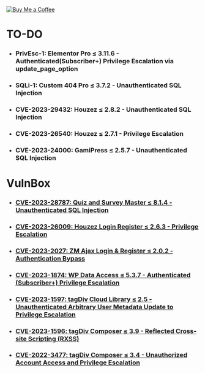 [![Buy Me a Coffee](https://www.buymeacoffee.com/assets/img/custom_images/orange_img.png)](https://www.buymeacoffee.com/truocphan)

# TO-DO
- ### PrivEsc-1: Elementor Pro ≤ 3.11.6 - Authenticated(Subscriber+) Privilege Escalation via update_page_option
- ### SQLi-1: Custom 404 Pro ≤ 3.7.2 - Unauthenticated SQL Injection
- ### CVE-2023-29432: Houzez ≤ 2.8.2 - Unauthenticated SQL Injection
- ### CVE-2023-26540: Houzez ≤ 2.7.1 - Privilege Escalation
- ### CVE-2023-24000: GamiPress ≤ 2.5.7 - Unauthenticated SQL Injection

# VulnBox
- ### [CVE-2023-28787: Quiz and Survey Master ≤ 8.1.4 - Unauthenticated SQL Injection](https://github.com/truocphan/VulnBox/tree/main/Boxes/CVE-2023-28787)
- ### [CVE-2023-26009: Houzez Login Register ≤ 2.6.3 - Privilege Escalation](https://github.com/truocphan/VulnBox/tree/main/Boxes/CVE-2023-26009)
- ### [CVE-2023-2027: ZM Ajax Login & Register ≤ 2.0.2 - Authentication Bypass](https://github.com/truocphan/VulnBox/tree/main/Boxes/CVE-2023-2027)
- ### [CVE-2023-1874: WP Data Access ≤ 5.3.7 - Authenticated (Subscriber+) Privilege Escalation](https://github.com/truocphan/VulnBox/tree/main/Boxes/CVE-2023-1874)
- ### [CVE-2023-1597: tagDiv Cloud Library ≤ 2.5 - Unauthenticated Arbitrary User Metadata Update to Privilege Escalation](https://github.com/truocphan/VulnBox/tree/main/Boxes/CVE-2023-1597)
- ### [CVE-2023-1596: tagDiv Composer ≤ 3.9 - Reflected Cross-site Scripting (RXSS)](https://github.com/truocphan/VulnBox/tree/main/Boxes/CVE-2023-1596)
- ### [CVE-2022-3477: tagDiv Composer ≤ 3.4 - Unauthorized Account Access and Privilege Escalation](https://github.com/truocphan/VulnBox/tree/main/Boxes/CVE-2022-3477)